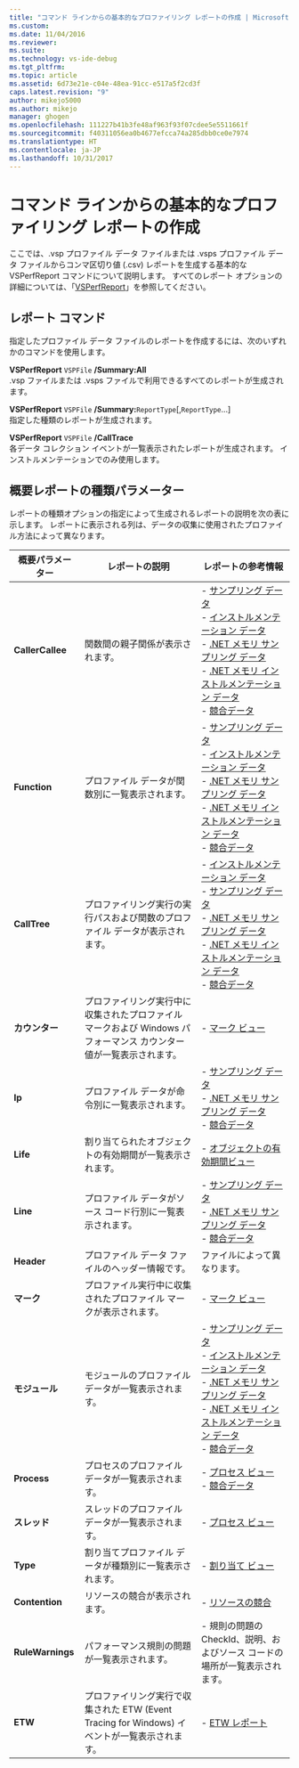 ```yaml
---
title: "コマンド ラインからの基本的なプロファイリング レポートの作成 | Microsoft Docs"
ms.custom: 
ms.date: 11/04/2016
ms.reviewer: 
ms.suite: 
ms.technology: vs-ide-debug
ms.tgt_pltfrm: 
ms.topic: article
ms.assetid: 6d73e21e-c04e-48ea-91cc-e517a5f2cd3f
caps.latest.revision: "9"
author: mikejo5000
ms.author: mikejo
manager: ghogen
ms.openlocfilehash: 111227b41b3fe48af963f93f07cdee5e5511661f
ms.sourcegitcommit: f40311056ea0b4677efcca74a285dbb0ce0e7974
ms.translationtype: HT
ms.contentlocale: ja-JP
ms.lasthandoff: 10/31/2017
---
```

# <a name="creating-basic-profiling-reports-from-the-command-line"></a>コマンド ラインからの基本的なプロファイリング レポートの作成
ここでは、.vsp プロファイル データ ファイルまたは .vsps プロファイル データ ファイルからコンマ区切り値 (.csv) レポートを生成する基本的な VSPerfReport コマンドについて説明します。 すべてのレポート オプションの詳細については、「[VSPerfReport](../profiling/vsperfreport.md)」を参照してください。  
  
## <a name="report-commands"></a>レポート コマンド  
 指定したプロファイル データ ファイルのレポートを作成するには、次のいずれかのコマンドを使用します。  
  
 **VSPerfReport** `VSPFile` **/Summary:All**  
 .vsp ファイルまたは .vsps ファイルで利用できるすべてのレポートが生成されます。  
  
 **VSPerfReport** `VSPFile` **/Summary:**`ReportType`[,`ReportType`...]  
 指定した種類のレポートが生成されます。  
  
 **VSPerfReport** `VSPFile` **/CallTrace**  
 各データ コレクション イベントが一覧表示されたレポートが生成されます。 インストルメンテーションでのみ使用します。  
  
## <a name="summary-report-type-parameters"></a>概要レポートの種類パラメーター  
 レポートの種類オプションの指定によって生成されるレポートの説明を次の表に示します。 レポートに表示される列は、データの収集に使用されたプロファイル方法によって異なります。  
  
|概要パラメーター|レポートの説明|レポートの参考情報|  
|-----------------------|------------------------|----------------------|  
|**CallerCallee**|関数間の親子関係が表示されます。|-   [サンプリング データ](../profiling/caller-callee-view-sampling-data.md)<br />-   [インストルメンテーション データ](../profiling/caller-callee-view-instrumentation-data.md)<br />-   [.NET メモリ サンプリング データ](../profiling/caller-callee-view-dotnet-memory-sampling-data.md)<br />-   [.NET メモリ インストルメンテーション データ](../profiling/caller-callee-view-net-memory-instrumentation-data.md)<br />-   [競合データ](../profiling/caller-callee-view-contention-data.md)|  
|**Function**|プロファイル データが関数別に一覧表示されます。|-   [サンプリング データ](../profiling/functions-view-sampling-data.md)<br />-   [インストルメンテーション データ](../profiling/functions-view-instrumentation-data.md)<br />-   [.NET メモリ サンプリング データ](../profiling/functions-view-dotnet-memory-sampling-data.md)<br />-   [.NET メモリ インストルメンテーション データ](../profiling/functions-view-dotnet-memory-instrumentation-data.md)<br />-   [競合データ](../profiling/functions-view-contention-data.md)|  
|**CallTree**|プロファイリング実行の実行パスおよび関数のプロファイル データが表示されます。|-   [インストルメンテーション データ](../profiling/call-tree-view-instrumentation-data.md)<br />-   [サンプリング データ](../profiling/call-tree-view-sampling-data.md)<br />-   [.NET メモリ サンプリング データ](../profiling/call-tree-view-dotnet-memory-sampling-data.md)<br />-   [.NET メモリ インストルメンテーション データ](../profiling/call-tree-view-dotnet-memory-instrumentation-data.md)<br />-   [競合データ](../profiling/call-tree-view-contention-data.md)|  
|**カウンター**|プロファイリング実行中に収集されたプロファイル マークおよび Windows パフォーマンス カウンター値が一覧表示されます。|-   [マーク ビュー](../profiling/marks-view.md)|  
|**Ip**|プロファイル データが命令別に一覧表示されます。|-   [サンプリング データ](../profiling/instruction-pointers-ips-view-sampling-data.md)<br />-   [.NET メモリ サンプリング データ](../profiling/instruction-pointers-ips-view-dotnet-memory-sampling-data.md)<br />-   [競合データ](../profiling/instruction-pointers-ips-view-contention-data.md)|  
|**Life**|割り当てられたオブジェクトの有効期間が一覧表示されます。|-   [オブジェクトの有効期間ビュー](../profiling/object-lifetime-view.md)|  
|**Line**|プロファイル データがソース コード行別に一覧表示されます。|-   [サンプリング データ](../profiling/lines-view-sampling-data.md)<br />-   [.NET メモリ サンプリング データ](../profiling/lines-view-dotnet-memory-sampling-data.md)<br />-   [競合データ](../profiling/lines-view-contention-data.md)|  
|**Header**|プロファイル データ ファイルのヘッダー情報です。|ファイルによって異なります。|  
|**マーク**|プロファイル実行中に収集されたプロファイル マークが表示されます。|-   [マーク ビュー](../profiling/marks-view.md)|  
|**モジュール**|モジュールのプロファイル データが一覧表示されます。|-   [サンプリング データ](../profiling/modules-view-sampling-data.md)<br />-   [インストルメンテーション データ](../profiling/modules-view-instrumentation-data.md)<br />-   [.NET メモリ サンプリング データ](../profiling/modules-view-dotnet-memory-sampling-data.md)<br />-   [.NET メモリ インストルメンテーション データ](../profiling/modules-view-dotnet-memory-instrumentation-data.md)<br />-   [競合データ](../profiling/modules-view-contention-data.md)|  
|**Process**|プロセスのプロファイル データが一覧表示されます。|-   [プロセス ビュー](../profiling/process-view.md)<br />-   [競合データ](../profiling/process-view-contention-data.md)|  
|**スレッド**|スレッドのプロファイル データが一覧表示されます。|-   [プロセス ビュー](../profiling/process-view.md)|  
|**Type**|割り当てプロファイル データが種類別に一覧表示されます。|-   [割り当て ビュー](../profiling/dotnet-memory-allocations-view.md)|  
|**Contention**|リソースの競合が表示されます。|-   [リソースの競合](../profiling/resource-contentions-view-contention-data.md)|  
|**RuleWarnings**|パフォーマンス規則の問題が一覧表示されます。|-   規則の問題の CheckId、説明、およびソース コードの場所が一覧表示されます。|  
|**ETW**|プロファイリング実行で収集された ETW (Event Tracing for Windows) イベントが一覧表示されます。|-   [ETW レポート](../profiling/event-tracing-for-windows-etw-report.md)|